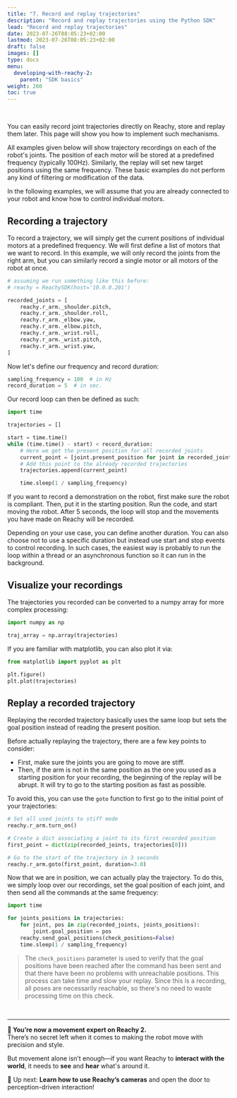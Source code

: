```yaml
---
title: "7. Record and replay trajectories"
description: "Record and replay trajectories using the Python SDK"
lead: "Record and replay trajectories"
date: 2023-07-26T08:05:23+02:00
lastmod: 2023-07-26T08:05:23+02:00
draft: false
images: []
type: docs
menu:
  developing-with-reachy-2:
    parent: "SDK basics"
weight: 260
toc: true
---
```

<br>

You can easily record joint trajectories directly on Reachy, store and replay them later. This page will show you how to implement such mechanisms. 

All examples given below will show trajectory recordings on each of the robot's joints. The position of each motor will be stored at a predefined frequency (typically 100Hz). Similarly, the replay will set new target positions using the same frequency. These basic examples do not perform any kind of filtering or modification of the data.

In the following examples, we will assume that you are already connected to your robot and know how to control individual motors.

## Recording a trajectory

To record a trajectory, we will simply get the current positions of individual motors at a predefined frequency. We will first define a list of motors that we want to record. In this example, we will only record the joints from the right arm, but you can similarly record a single motor or all motors of the robot at once.

```python
# assuming we run something like this before:
# reachy = ReachySDK(host='10.0.0.201') 

recorded_joints = [
    reachy.r_arm._shoulder.pitch,
    reachy.r_arm._shoulder.roll,
    reachy.r_arm._elbow.yaw,
    reachy.r_arm._elbow.pitch,
    reachy.r_arm._wrist.roll,
    reachy.r_arm._wrist.pitch,
    reachy.r_arm._wrist.yaw,
]
```

Now let's define our frequency and record duration:

```python
sampling_frequency = 100  # in Hz
record_duration = 5  # in sec.
```

Our record loop can then be defined as such:

```python
import time

trajectories = []

start = time.time()
while (time.time() - start) < record_duration:
    # Here we get the present position for all recorded joints
    current_point = [joint.present_position for joint in recorded_joints]
    # Add this point to the already recorded trajectories
    trajectories.append(current_point)

    time.sleep(1 / sampling_frequency)
```
If you want to record a demonstration on the robot, first make sure the robot is compliant. Then, put it in the starting position. Run the code, and start moving the robot. After 5 seconds, the loop will stop and the movements you have made on Reachy will be recorded. 

Depending on your use case, you can define another duration. You can also choose not to use a specific duration but instead use start and stop events to control recording. In such cases, the easiest way is probably to run the loop within a thread or an asynchronous function so it can run in the background.

## Visualize your recordings

The trajectories you recorded can be converted to a numpy array for more complex processing:

```python
import numpy as np

traj_array = np.array(trajectories)
```

If you are familiar with matplotlib, you can also plot it via:

```python
from matplotlib import pyplot as plt

plt.figure()
plt.plot(trajectories)
```

## Replay a recorded trajectory

Replaying the recorded trajectory basically uses the same loop but sets the goal position instead of reading the present position. 

Before actually replaying the trajectory, there are a few key points to consider:

- First, make sure the joints you are going to move are stiff.
- Then, if the arm is not in the same position as the one you used as a starting position for your recording, the beginning of the replay will be abrupt. It will try to go to the starting position as fast as possible.

To avoid this, you can use the `goto` function to first go to the initial point of your trajectories:

```python
# Set all used joints to stiff mode
reachy.r_arm.turn_on()

# Create a dict associating a joint to its first recorded position
first_point = dict(zip(recorded_joints, trajectories[0]))

# Go to the start of the trajectory in 3 seconds
reachy.r_arm.goto(first_point, duration=3.0)
```

Now that we are in position, we can actually play the trajectory. To do this, we simply loop over our recordings, set the goal position of each joint, and then send all the commands at the same frequency:

```python
import time

for joints_positions in trajectories:
    for joint, pos in zip(recorded_joints, joints_positions):
        joint.goal_position = pos
    reachy.send_goal_positions(check_positions=False)
    time.sleep(1 / sampling_frequency)
```

> The `check_positions` parameter is used to verify that the goal positions have been reached after the command has been sent and that there have been no problems with unreachable positions. This process can take time and slow your replay. Since this is a recording, all poses are necessarily reachable, so there's no need to waste processing time on this check. 

<br>

---

**🏅 You’re now a movement expert on Reachy 2.**  
There’s no secret left when it comes to making the robot move with precision and style.

But movement alone isn’t enough—if you want Reachy to **interact with the world**, it needs to **see** and **hear** what's around it.

🎥 Up next: **Learn how to use Reachy’s cameras** and open the door to perception-driven interaction!
